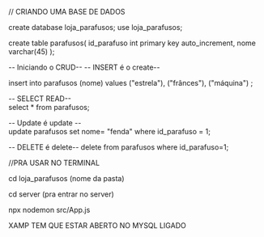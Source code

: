 
// CRIANDO UMA BASE DE DADOS



create database loja_parafusos;
use loja_parafusos;

create table parafusos(
id_parafuso int primary key auto_increment,
nome varchar(45)
);

-- Iniciando o CRUD-- 
-- INSERT é o create-- 

insert into parafusos (nome) values
("estrela"),
("frânces"),
("máquina")
;

-- SELECT READ--  
select * from parafusos;

-- Update é update --  
update parafusos set nome= "fenda" where id_parafuso = 1;

-- DELETE é delete-- 
delete from parafusos where id_parafuso=1;




//PRA USAR NO TERMINAL 

cd loja_parafusos (nome da pasta)

cd server (pra entrar no server)

npx nodemon src/App.js


XAMP TEM QUE ESTAR ABERTO NO MYSQL LIGADO